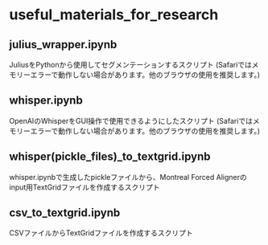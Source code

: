 # useful_materials_for_research
## julius_wrapper.ipynb
JuliusをPythonから使用してセグメンテーションするスクリプト
(Safariではメモリーエラーで動作しない場合があります。他のブラウザの使用を推奨します。)

## whisper.ipynb
OpenAIのWhisperをGUI操作で使用できるようにしたスクリプト
(Safariではメモリーエラーで動作しない場合があります。他のブラウザの使用を推奨します。)

## whisper(pickle_files)_to_textgrid.ipynb
whisper.ipynbで生成したpickleファイルから、Montreal Forced Alignerのinput用TextGridファイルを作成するスクリプト

## csv_to_textgrid.ipynb
CSVファイルからTextGridファイルを作成するスクリプト
